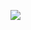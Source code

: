 <a href="https://hits.seeyoufarm.com"><img src="https://hits.seeyoufarm.com/api/count/incr/badge.svg?url=https%3A%2F%2Fgithub.com%2FjungkyuYang%2F&count_bg=%2379C83D&title_bg=%23555555&icon=github.svg&icon_color=%23E7E7E7&title=Visit&edge_flat=false"/></a>
